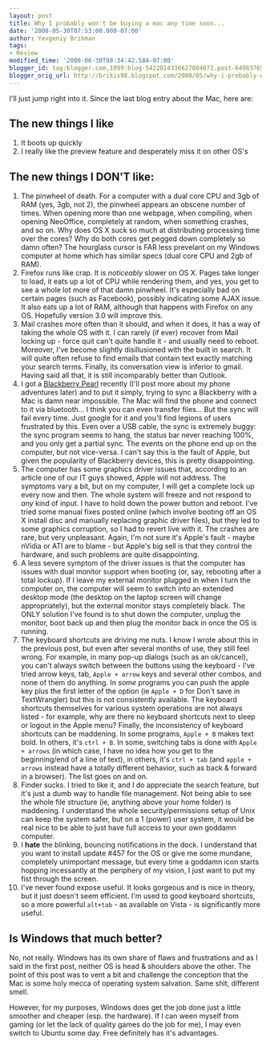 ```yaml
---
layout: post
title: Why I probably won't be buying a mac any time soon...
date: '2008-05-30T07:53:00.000-07:00'
author: Yevgeniy Brikman
tags:
- Review
modified_time: '2008-06-30T08:34:42.584-07:00'
blogger_id: tag:blogger.com,1999:blog-5422014336627804072.post-6498376515956087597
blogger_orig_url: http://brikis98.blogspot.com/2008/05/why-i-probably-wont-be-buying-mac-any.html
---
```


I'll just jump right into it. Since the last blog entry about the Mac, here 
are: 

## The new things I like 

1. It boots up quickly 
1. I really like the preview feature and desperately miss it on other OS's 


## The new things I DON'T like: 

1. The pinwheel of death. For a computer with a dual core CPU and 3gb of RAM 
(yes, 3gb, not 2), the pinwheel appears an obscene number of times. When 
opening more than one webpage, when compiling, when opening NeoOffice, 
completely at random, when something crashes, and so on. Why does OS X suck so 
much at distributing processing time over the cores? Why do both cores get 
pegged down completely so damn often? The hourglass cursor is FAR less 
prevelant on my Windows computer at home which has similar specs (dual core 
CPU and 2gb of RAM). 
1. Firefox runs like crap. It is *noticeably* slower on OS X. Pages take 
longer to load, it eats up a lot of CPU while rendering them, and yes, you get 
to see a whole lot more of that damn pinwheel. It's especially bad on certain 
pages (such as Facebook), possibly indicating some AJAX issue. It also eats up 
a lot of RAM, although that happens with Firefox on any OS. Hopefully version 
3.0 will improve this. 
1. Mail crashes more often than it should, and when it does, it has a way of 
taking the whole OS with it. I can rarely (if ever) recover from Mail locking 
up - force quit can't quite handle it - and usually need to reboot. Moreover, 
I've become slightly disillusioned with the built in search. It will quite 
often refuse to find emails that contain text exactly matching your search 
terms. Finally, its conversation view is inferior to gmail. Having said all 
that, it is still incomparably better than Outlook. 
1. I got a [Blackberry Pearl](http://www.blackberrypearl.com/) recently (I'll 
post more about my phone adventures later) and to put it simply, trying to 
sync a Blackberry with a Mac is damn near impossible. The Mac will find the 
phone and connect to it via bluetooth... I think you can even transfer 
files... But the sync will fail every time. Just google for it and you'll find 
legions of users frustrated by this. Even over a USB cable, the sync is 
extremely buggy: the sync program seems to hang, the status bar never reaching 
100%, and you only get a partial sync. The events on the phone end up on the 
computer, but not vice-versa. I can't say this is the fault of Apple, but 
given the popularity of Blackberry devices, this is pretty disappointing. 
1. The computer has some graphics driver issues that, according to an article 
one of our IT guys showed, Apple will not address. The symptoms vary a bit, 
but on my computer, I will get a complete lock up every now and then. The 
whole system will freeze and not respond to *any* kind of input. I have to 
hold down the power button and reboot. I've tried some manual fixes posted 
online (which involve booting off an OS X install disc and manually replacing 
graphic driver files), but they led to some graphics corruption, so I had to 
revert live with it. The crashes are rare, but very unpleasant. Again, I'm not 
sure it's Apple's fault - maybe nVidia or ATI are to blame - but Apple's big 
sell is that they control the hardware, and such problems are quite 
disappointing. 
1. A less severe symptom of the driver issues is that the computer has 
issues with dual monitor support when booting (or, say, rebooting after a 
total lockup). If I leave my external monitor plugged in when I turn the 
computer on, the computer will seem to switch into an extended desktop mode 
(the desktop on the laptop screen will change appropriately), but the external 
monitor stays completely black. The ONLY solution I've found is to shut down 
the computer, unplug the monitor, boot back up and then plug the monitor back 
in once the OS is running. 
1. The keyboard shortcuts are driving me nuts. I know I wrote about this in 
the previous post, but even after several months of use, they still feel 
wrong. For example, in many pop-up dialogs (such as an ok/cancel), you can't 
always switch between the buttons using the keyboard - I've tried arrow keys, 
tab, `Apple + arrow` keys and several other combos, and none of them do 
anything. In *some* programs you can push the apple key plus the first letter 
of the option (ie `Apple + D` for Don't save in TextWrangler) but this is not 
consistently available. The keyboard shortcuts themselves for various system 
operations are not always listed - for example, why are there no keyboard 
shortcuts next to sleep or logout in the Apple menu? Finally, the 
inconsistency of keyboard shortcuts can be maddening. In some programs, `Apple + B` 
makes text bold. In others, it's `ctrl + B`. In some, switching tabs is done 
with `Apple + arrows` (in which case, I have no idea how you get to the 
beginning/end of a line of text), in others, it's `ctrl + tab` (and `apple + arrows` 
instead have a totally different behavior, such as back &amp; forward 
in a browser). The list goes on and on. 
1. Finder sucks. I tried to like it, and I do appreciate the search feature, 
but it's just a dumb way to handle file management. Not being able to see the 
whole file structure (ie, anything above your home folder) is maddening. I 
understand the whole security/permissions setup of Unix can keep the system 
safer, but on a 1 (power) user system, it would be real nice to be able to 
just have full access to your own goddamn computer. 
1. I **hate** the blinking, bouncing notifications in the dock. I 
understand that you want to install update #457 for the OS or give me some 
mundane, completely unimportant message, but every time a goddamn icon starts 
hopping incessantly at the periphery of my vision, I just want to put my fist 
through the screen. 
1. I've never found expose useful. It looks gorgeous and is nice in theory, 
but it just doesn't seem efficient. I'm used to good keyboard shortcuts, so a 
more powerful `alt+tab` - as available on Vista - is significantly more useful. 

## Is Windows that much better? 

No, not really. Windows has its own share of flaws and frustrations and as I 
said in the first post, neither OS is head &amp; shoulders above the other. 
The point of this post was to vent a bit and challenge the conception that the 
Mac is some holy mecca of operating system salvation. Same shit, different 
smell. 

However, for my purposes, Windows does get the job done just a little smoother 
and cheaper (esp. the hardware). If I can ween myself from gaming (or let the 
lack of quality games do the job for me), I may even switch to Ubuntu some 
day. Free definitely has it's advantages. 